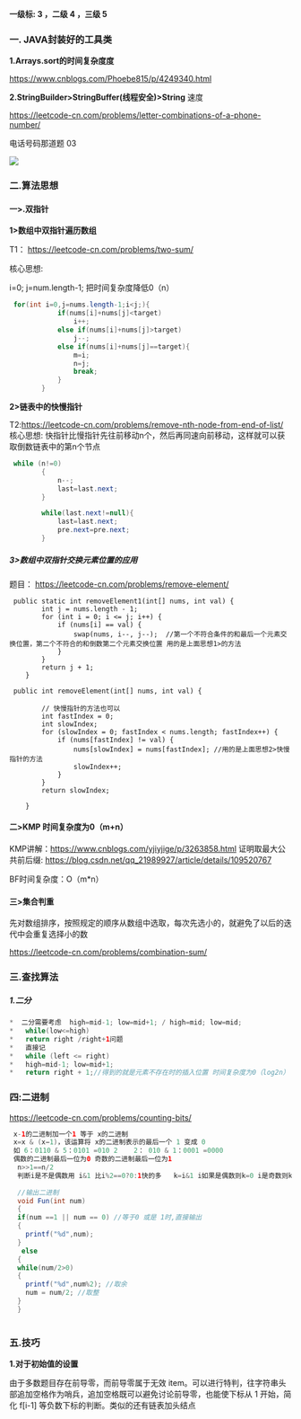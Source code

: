 **一级标: 3  ，二级     4 ，三级     5**

### **一. JAVA封装好的工具类**

**1.Arrays.sort的时间复杂度度**

  https://www.cnblogs.com/Phoebe815/p/4249340.html

**2.StringBuilder>StringBuffer(线程安全)>String** 速度

https://leetcode-cn.com/problems/letter-combinations-of-a-phone-number/

电话号码那道题 03

![](img\1.jpg)

### 二.算法思想

#### 一>.双指针

**1>数组中双指针遍历数组** 

T1： https://leetcode-cn.com/problems/two-sum/

核心思想:

 i=0; j=num.length-1; 把时间复杂度降低0（n）



```java
 for(int i=0,j=nums.length-1;i<j;){
            if(nums[i]+nums[j]<target)
                i++;
            else if(nums[i]+nums[j]>target)
                j--;
            else if(nums[i]+nums[j]==target){
                m=i;
                n=j;
                break;
            }
        }
```

**2>链表中的快慢指针** 

T2:https://leetcode-cn.com/problems/remove-nth-node-from-end-of-list/ 
核心思想:
快指针比慢指针先往前移动n个，然后再同速向前移动，这样就可以获取倒数链表中的第n个节点

```java
 while (n!=0)
        {
            n--;
            last=last.next;
        }

        while(last.next!=null){
            last=last.next;
            pre.next=pre.next;
        }
```

##### 3>数组中双指针交换元素位置的应用

题目： https://leetcode-cn.com/problems/remove-element/

```
 public static int removeElement1(int[] nums, int val) {
        int j = nums.length - 1;
        for (int i = 0; i <= j; i++) {
            if (nums[i] == val) {
                swap(nums, i--, j--);  //第一个不符合条件的和最后一个元素交换位置，第二个不符合的和倒数第二个元素交换位置 用的是上面思想1>的方法
            }
        }
        return j + 1;
    }
```

```
 public int removeElement(int[] nums, int val) {

        // 快慢指针的方法也可以
        int fastIndex = 0;
        int slowIndex;
        for (slowIndex = 0; fastIndex < nums.length; fastIndex++) {
            if (nums[fastIndex] != val) {
                nums[slowIndex] = nums[fastIndex]; //用的是上面思想2>快慢指针的方法
                slowIndex++;
            }
        }
        return slowIndex;

    }
```

#### **二>KMP 时间复杂度为0（m+n）**

KMP讲解：https://www.cnblogs.com/yjiyjige/p/3263858.html
证明取最大公共前后缀: https://blog.csdn.net/qq_21989927/article/details/109520767

BF时间复杂度：O（m*n）

#### 三>集合判重

  先对数组排序，按照规定的顺序从数组中选取，每次先选小的，就避免了以后的迭代中会重复选择小的数

  https://leetcode-cn.com/problems/combination-sum/

### 三.查找算法

##### 1.二分

```java
*  二分需要考虑  high=mid-1; low=mid+1; / high=mid; low=mid;
*   while(low<=high)
*   return right /right+1问题
*   直接记
*   while (left <= right)
*   high=mid-1; low=mid+1;
*   return right + 1;//得到的就是元素不存在时的插入位置 时间复杂度为0（log2n）
```



### 四:二进制

  https://leetcode-cn.com/problems/counting-bits/

```java
 x-1的二进制加一个1 等于 x的二进制
 x=x & (x−1)，该运算将 x的二进制表示的最后一个 1 变成 0
 如 6：0110 & 5：0101 =010 2    2： 010 & 1：0001 =0000
 偶数的二进制最后一位为0 奇数的二进制最后一位为1
  n>>1==n/2
  判断i是不是偶数用 i&1 比i%2==0?0:1快的多   k=i&1 i如果是偶数则k=0 i是奇数则k=1
      
  //输出二进制
  void Fun(int num)
  {
  if(num ==1 || num == 0) //等于0 或是 1时,直接输出
  {
    printf("%d",num);
  }
   else
  {
  while(num/2>0)
  {
    printf("%d",num%2); //取余
    num = num/2; //取整
  }
  }
      
```



### 五.技巧

**1.对于初始值的设置**

由于多数题目存在前导零，而前导零属于无效 item。可以进行特判，往字符串头部追加空格作为哨兵，追加空格既可以避免讨论前导零，也能使下标从 1 开始，简化 f[i-1] 等负数下标的判断。类似的还有链表加头结点

